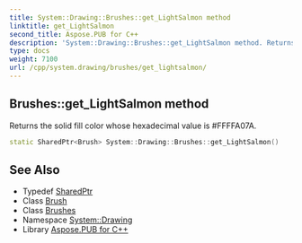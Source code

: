 ```yaml
---
title: System::Drawing::Brushes::get_LightSalmon method
linktitle: get_LightSalmon
second_title: Aspose.PUB for C++
description: 'System::Drawing::Brushes::get_LightSalmon method. Returns the solid fill color whose hexadecimal value is #FFFFA07A in C++.'
type: docs
weight: 7100
url: /cpp/system.drawing/brushes/get_lightsalmon/
---
```

## Brushes::get_LightSalmon method


Returns the solid fill color whose hexadecimal value is #FFFFA07A.

```cpp
static SharedPtr<Brush> System::Drawing::Brushes::get_LightSalmon()
```

## See Also

* Typedef [SharedPtr](../../../system/sharedptr/)
* Class [Brush](../../brush/)
* Class [Brushes](../)
* Namespace [System::Drawing](../../)
* Library [Aspose.PUB for C++](../../../)
